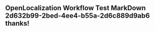<properties
ms.topic="hero-topic"
ms.test1="hero-topic"
ms.test2="test"/>

## OpenLocalization Workflow Test MarkDown 2d632b99-2bed-4ee4-b55a-2d6c889d9ab6 thanks!
